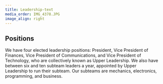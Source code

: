 ```yaml
---
title: Leadership-text
media_order: IMG_4378.JPG
image_align: right
---
```


## Positions
We have four elected leadership positions: President, Vice President of Finances, Vice President of Communications, and Vice President of Technology, who are collectively known as Upper Leadership. We also have between six and ten subteam leaders a year, appointed by Upper Leadership to run their subteam. Our subteams are mechanics, electronics, programming, and business.
